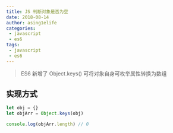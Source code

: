 ```yaml
---
title: JS 判断对象是否为空
date: 2018-08-14
author: asing1elife
categories:
 - javascript
 - es6
tags:
 - javascript
 - es6
---
```

> ES6 新增了 Object.keys() 可将对象自身可枚举属性转换为数组  

## 实现方式
```javascript
let obj = {}
let objArr = Object.keys(obj)

console.log(objArr.length) // 0
```